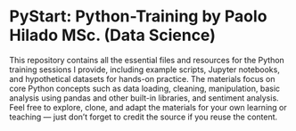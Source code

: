 # PyStart: Python-Training by Paolo Hilado MSc. (Data Science)
This repository contains all the essential files and resources for the Python training sessions I provide, including example scripts, Jupyter notebooks, and hypothetical datasets for hands-on practice. The materials focus on core Python concepts such as data loading, cleaning, manipulation, basic analysis using pandas and other built-in libraries, and sentiment analysis.
Feel free to explore, clone, and adapt the materials for your own learning or teaching — just don’t forget to credit the source if you reuse the content.



